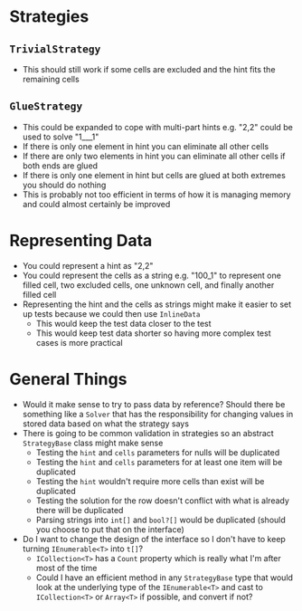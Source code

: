 # Strategies

## `TrivialStrategy`

* This should still work if some cells are excluded and the hint fits the remaining cells

## `GlueStrategy`

* This could be expanded to cope with multi-part hints e.g. "2,2" could be used to solve "1___1"
* If there is only one element in hint you can eliminate all other cells
* If there are only two elements in hint you can eliminate all other cells if both ends are glued
* If there is only one element in hint but cells are glued at both extremes you should do nothing
* This is probably not too efficient in terms of how it is managing memory and could almost certainly be improved

# Representing Data

* You could represent a hint as "2,2"
* You could represent the cells as a string e.g. "100_1" to represent one filled cell, two excluded cells, one unknown cell, and finally another filled cell
* Representing the hint and the cells as strings might make it easier to set up tests because we could then use `InlineData`
    * This would keep the test data closer to the test
    * This would keep test data shorter so having more complex test cases is more practical

# General Things

* Would it make sense to try to pass data by reference? Should there be something like a `Solver` that has the responsibility for changing values in stored data based on what the strategy says
* There is going to be common validation in strategies so an abstract `StrategyBase` class might make sense
    * Testing the `hint` and `cells` parameters for nulls will be duplicated
    * Testing the `hint` and `cells` parameters for at least one item will be duplicated
    * Testing the `hint` wouldn't require more cells than exist will be duplicated
    * Testing the solution for the row doesn't conflict with what is already there will be duplicated
    * Parsing strings into `int[]` and `bool?[]` would be duplicated (should you choose to put that on the interface)
* Do I want to change the design of the interface so I don't have to keep turning `IEnumerable<T>` into `t[]`?
    * `ICollection<T>` has a `Count` property which is really what I'm after most of the time
    * Could I have an efficient method in any `StrategyBase` type that would look at the underlying type of the `IEnumerable<T>` and cast to `ICollection<T>` or `Array<T>` if possible, and convert if not?